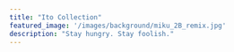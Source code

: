 ```yaml
---
title: "Ito Collection"
featured_image: '/images/background/miku_2B_remix.jpg'
description: "Stay hungry. Stay foolish."
---
```


